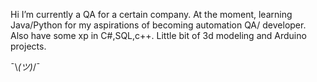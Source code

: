Hi
I’m currently a QA for a certain company.
At the moment, learning Java/Python for my aspirations of becoming automation QA/ developer.
Also have some xp in C#,SQL,c++.
Little bit of 3d modeling and Arduino projects.

¯\\_(ツ)_/¯
